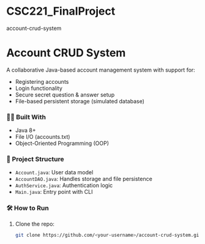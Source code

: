 # CSC221_FinalProject
account-crud-system

# Account CRUD System

A collaborative Java-based account management system with support for:
- Registering accounts
- Login functionality
- Secure secret question & answer setup
- File-based persistent storage (simulated database)

### 👨‍💻 Built With
- Java 8+
- File I/O (accounts.txt)
- Object-Oriented Programming (OOP)

### 📁 Project Structure
- `Account.java`: User data model
- `AccountDAO.java`: Handles storage and file persistence
- `AuthService.java`: Authentication logic
- `Main.java`: Entry point with CLI

### 🛠️ How to Run
1. Clone the repo:
   ```bash
   git clone https://github.com/<your-username>/account-crud-system.git
